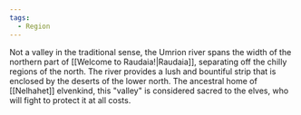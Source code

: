 ```yaml
---
tags:
  - Region
---
```


Not a valley in the traditional sense, the Umrion river spans the width of the northern part of [[Welcome to Raudaia!|Raudaia]], separating off the chilly regions of the north.
The river provides a lush and bountiful strip that is enclosed by the deserts of the lower north.
The ancestral home of [[Nelhahet]] elvenkind, this "valley" is considered sacred to the elves, who will fight to protect it at all costs.